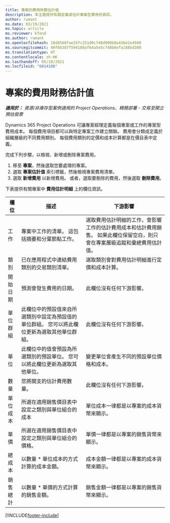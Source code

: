 ```yaml
---
title: 專案的費用財務估計值
description: 本主題提供有關定義或估計專案型費用的資訊。
author: rumant
ms.date: 03/19/2021
ms.topic: article
ms.reviewer: kfend
ms.author: rumant
ms.openlocfilehash: 18d8568fae35fc251d9cf48d900b8a436e2e4500
ms.sourcegitcommit: 40f68387f594180af64a5e5c748b6efa188bd300
ms.translationtype: HT
ms.contentlocale: zh-HK
ms.lasthandoff: 05/10/2021
ms.locfileid: "6014188"
---
```

# <a name="financial-estimates-for-expenses-on-projects"></a>專案的費用財務估計值
_**適用於：** 資源/非庫存型案例適用的 Project Operations、精簡部署 - 交易至開立預估發票_

Dynamics 365 Project Operations 可讓專案經理定義每個專案或工作的專案型費用成本。 每個費用項目都可以與特定專案工作建立關聯。 費用會分類成定義於組織層級的不同費用類別。 每個費用類別的定價和成本計算都是在價目表中定義。 

完成下列步驟，以檢視、新增或刪除專案費用。

1. 移至 **專案**，然後選取您要處理的專案。
2. 選取 **專案估計值** 索引標籤，然後檢視專案費用清單。
3. 選取 **新增費用** 以新增費用。 或者，選取要刪除的費用，然後選取 **刪除費用**。

下表提供有關專案中 **費用估計明細** 上的欄位資訊。 

| **欄位** | **描述** | **下游影響** |
| --- | --- | --- |
| 工作​​ | 專案中工作的清單。 這包括摘要和分葉節點工作。 | 選取費用估計明細的工作，會影響工作的估計費用成本和估計費用銷售。 如果此欄位保留空白，則只會在專案層級追蹤和彙總費用估計值。 |
| 類別 | 已在應用程式中連結費用類別的交易類別清單。 | 選取類別會對費用估計明細進行定價和成本計算。 |
| 開始日期 | 預測會發生費用的日期。 | 此欄位沒有任何下游影響。 |
| 單位群組 | 此欄位中的預設值來自所選類別中設定為預設值的單位群組。 您可以將此欄位更新為選取其他單位群組。 | 此欄位沒有任何下游影響。 |
| 單位 | 此欄位中的值會預設為所選類別的預設單位。 您可以將此欄位更新為選取其他單位。 | 變更單位會產生不同的預設單位價格和成本。 |
| 數量 | 您將開支的估計費用數量。 | 此欄位沒有任何下游影響。 |
| 單位成本 | 所選在適用銷售價目表中設定之類別與單位組合的成本 | 單位成本一律都是以專案的成本貨幣來顯示。 |
| 單價 | 所選在適用銷售價目表中設定之類別與單位組合的價格。 | 單價一律都是以專案的銷售貨幣來顯示。 |
| 總成本 | 以數量 \* 單位成本的方式計算的成本金額。| 成本金額一律都是以專案的成本貨幣來顯示。 |
| 銷售總計 | 以數量 \* 單價的方式計算的銷售金額。 | 銷售金額一律都是以專案的銷售貨幣來顯示。 |


[!INCLUDE[footer-include](../includes/footer-banner.md)]
